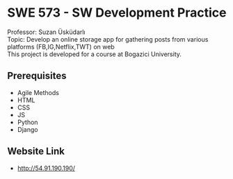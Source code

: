 # SWE 573 - SW Development Practice

Professor: Suzan Üsküdarlı  
Topic: Develop an online storage app for gathering posts from various platforms (FB,IG,Netflix,TWT) on web   
This project is developed for a course at Bogazici University. 


## Prerequisites

* Agile Methods
* HTML
* CSS
* JS
* Python
* Django

## Website Link

* http://54.91.190.190/
